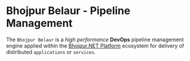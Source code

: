 # Bhojpur Belaur - Pipeline Management

The `Bhojpur Belaur` is a *high performance* __DevOps__ pipeline management engine applied within
the [Bhojpur.NET Platform](https://github.com/bhojpur/platform) ecosystem for delivery of distributed
`applications` or `services`.
